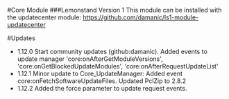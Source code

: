 #Core Module
###Lemonstand Version 1
This module can be installed with the updatecenter module: https://github.com/damanic/ls1-module-updatecenter

#Updates
- 1.12.0 Start community updates (github:damanic). Added events to update manager 'core:onAfterGetModuleVersions', 'core:onGetBlockedUpdateModules', 'core:onAfterRequestUpdateList'
- 1.12.1 Minor update to Core_UpdateManager: Added event core:onFetchSoftwareUpdateFiles. Updated PclZip to 2.8.2
- 1.12.2 Added the force parameter to update request events.